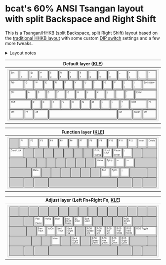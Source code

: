# bcat's 60% ANSI Tsangan layout with split Backspace and Right Shift

This is a Tsangan/HHKB (split Backspace, split Right Shift) layout based on the
[traditional HHKB layout](https://hhkb.io/layout/) with some custom [DIP
switch](https://hhkb.io/components/controllers/) settings and a few more tweaks.

<details>
<summary>Layout notes</summary>

* The Delete key is mapped as Backspace (SW3).
* The Alt and Super keys are swapped to put Alt directly adjacent to the
  spacebar (SW5).
* The Left Super key is replaced with another Fn key (SW4). This enables F1
  through F6 to be typed with the left hand, without taking the right hand off
  the mouse, which is quite useful while gaming.
* When both Fn keys are pressed simultaneously, an "adjust layer" activates to
  allow keyboard configuration. (This is similar to QMK's [tri-layer
  feature](https://docs.qmk.fm/#/feature_tri_layer) commonly used on ortholinear
  keyboards, except that the Left Fn and Right Fn keys both active the same
  function layer when pressed on their own.)
* The adjust layer contains reset keys, RGB underglow and backlight controls (in
  place of the arrow and navigation keys), and media controls (centered around
  the ESDF cluster).
* The leftmost and rightmost bottom row keys are mapped to Ctrl rather than
  anything more useful because many of my Tsangan PCBs have HHKB-layout plates
  and/or blockers, and so it's not even guaranteed there are switches installed
  in these positions.
</details>

| Default layer ([KLE](http://www.keyboard-layout-editor.com/#/gists/86b33d75aa6f56d8781ab3d8475f4e77)) |
| :-: |
| ![Layout](layer_default.png) |

| Function layer ([KLE](http://www.keyboard-layout-editor.com/#/gists/f6311fd7e315de781143b80eb040a551)) |
| :-: |
| ![Layout](layer_function.png) |

| Adjust layer (Left Fn+Right Fn, [KLE](http://www.keyboard-layout-editor.com/#/gists/65ac939caec878401603bc36290852d4)) |
| :-: |
| ![Layout](layer_adjust.png) |
